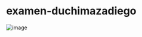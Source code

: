 # examen-duchimazadiego
![image](https://user-images.githubusercontent.com/34308601/100889925-b06a8e00-3485-11eb-9799-d39575a693f8.png)
